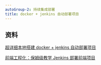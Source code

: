 ```yaml
---
autoGroup-2: 持续集成部署
title: docker + jenkins 自动部署项目
---
```



## 资料
[超详细本地搭建 docker + jenkins 自动部署项目](https://juejin.cn/post/6967243012199940110#heading-11)

[前端工程化：保姆级教学 Jenkins 部署前端项目](https://juejin.cn/post/7102360505313918983)